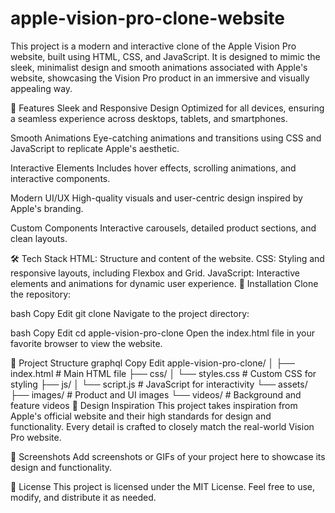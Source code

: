 # apple-vision-pro-clone-website

This project is a modern and interactive clone of the Apple Vision Pro website, built using HTML, CSS, and JavaScript. It is designed to mimic the sleek, minimalist design and smooth animations associated with Apple's website, showcasing the Vision Pro product in an immersive and visually appealing way.

🚀 Features
Sleek and Responsive Design
Optimized for all devices, ensuring a seamless experience across desktops, tablets, and smartphones.

Smooth Animations
Eye-catching animations and transitions using CSS and JavaScript to replicate Apple's aesthetic.

Interactive Elements
Includes hover effects, scrolling animations, and interactive components.

Modern UI/UX
High-quality visuals and user-centric design inspired by Apple's branding.

Custom Components
Interactive carousels, detailed product sections, and clean layouts.

🛠️ Tech Stack
HTML: Structure and content of the website.
CSS: Styling and responsive layouts, including Flexbox and Grid.
JavaScript: Interactive elements and animations for dynamic user experience.
🌟 Installation
Clone the repository:

bash
Copy
Edit
git clone 
Navigate to the project directory:

bash
Copy
Edit
cd apple-vision-pro-clone
Open the index.html file in your favorite browser to view the website.

📂 Project Structure
graphql
Copy
Edit
apple-vision-pro-clone/
│
├── index.html           # Main HTML file
├── css/
│   └── styles.css       # Custom CSS for styling
├── js/
│   └── script.js        # JavaScript for interactivity
└── assets/
    ├── images/          # Product and UI images
    └── videos/          # Background and feature videos
🎨 Design Inspiration
This project takes inspiration from Apple's official website and their high standards for design and functionality. Every detail is crafted to closely match the real-world Vision Pro website.

📸 Screenshots
Add screenshots or GIFs of your project here to showcase its design and functionality.

📝 License
This project is licensed under the MIT License. Feel free to use, modify, and distribute it as needed.
